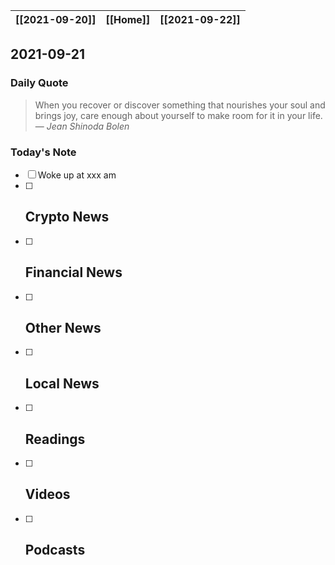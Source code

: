 | [[2021-09-20]] | [[Home]] | [[2021-09-22]] |
| :------------: | :------: | :------------: |

## 2021-09-21 

### Daily Quote
> When you recover or discover something that nourishes your soul and brings joy, care enough about yourself to make room for it in your life.
> &mdash; <cite>Jean Shinoda Bolen</cite>

### Today's Note
- [ ] Woke up at xxx am
- [ ] Crypto News
	- 
- [ ] Financial News
	- 
- [ ] Other News
	- 
- [ ] Local News
	-
- [ ] Readings
	- 
- [ ] Videos
	- 
- [ ] Podcasts
	- 
